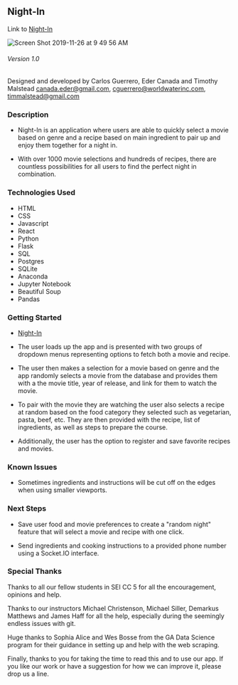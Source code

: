 ## Night-In

Link to [Night-In](https://night-in.herokuapp.com/)

![Screen Shot 2019-11-26 at 9 49 56 AM](https://user-images.githubusercontent.com/54044142/69659067-49282b80-1032-11ea-837d-e7c96b3df296.png)

###### Version 1.0

Designed and developed by Carlos Guerrero, Eder Canada and Timothy Malstead
canada.eder@gmail.com, cguerrero@worldwaterinc.com, timmalstead@gmail.com

### Description

* Night-In is an application where users are able to quickly select a movie based on genre and a recipe based on main ingredient to pair up and enjoy them together for a night in.

* With over 1000 movie selections and hundreds of recipes, there are countless possibilities for all users to find the perfect night in combination. 

### Technologies Used 

* HTML
* CSS
* Javascript 
* React
* Python
* Flask 
* SQL
* Postgres
* SQLite
* Anaconda
* Jupyter Notebook
* Beautiful Soup 
* Pandas 

### Getting Started 

* [Night-In](https://night-in.herokuapp.com/)

* The user loads up the app and is  presented with two groups of dropdown menus representing options to fetch both a movie and recipe.

* The user then makes a selection for a movie based on genre and the app randomly selects a movie from the database and provides them with a the movie title, year of release, and link for them to watch the movie.

* To pair with the movie they are watching the user also selects a recipe at random based on the food category they selected  such as vegetarian, pasta, beef, etc. They are then provided with the recipe, list of ingredients, as well as steps to prepare the course. 

* Additionally, the user has the option to register and save favorite recipes and movies.

### Known Issues

* Sometimes ingredients and instructions will be cut off on the edges when using smaller viewports.

### Next Steps

* Save user food and movie preferences to create a "random night" feature that will select a movie and recipe with one click.

* Send ingredients and cooking instructions to a provided phone number using a Socket.IO interface.

### Special Thanks

Thanks to all our fellow students in SEI CC 5 for all the encouragement, opinions and help.

Thanks to our instructors Michael Christenson, Michael Siller, Demarkus Matthews and James Haff for all the help, especially during the seemingly endless issues with git.

Huge thanks to Sophia Alice and Wes Bosse from the GA Data Science program for their guidance in setting up and help with the web scraping.

Finally, thanks to you for taking the time to read this and to use our app. If you like our work or have a suggestion for how we can improve it, please drop us a line.
